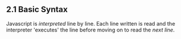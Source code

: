 ## 2.1 Basic Syntax

Javascript is _interpreted_ line by line. Each line written is read and
the interpreter 'executes' the line before moving on to read the _next line_.
